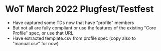 # WoT March 2022 Plugfest/Testfest

* Have captured some TDs now that have "profile" members
* But not all are fully compliant or use the features of the existing "Core Profile" spec, or use that URL
* Have extracted template.csv from profile spec (copy also to "manual.csv" for now)
